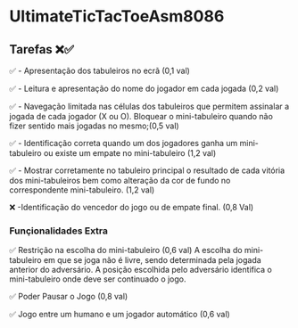 # UltimateTicTacToeAsm8086

## Tarefas ❌✅

✅ - Apresentação dos tabuleiros no ecrã (0,1 val)

✅ - Leitura e apresentação do nome do jogador em cada jogada (0,2 val)

✅  - Navegação limitada nas células dos tabuleiros que permitem
assinalar a jogada de cada jogador (X ou O). Bloquear o
mini-tabuleiro quando não fizer sentido mais jogadas no mesmo;(0,5 val)

✅ - Identificação correta quando um dos jogadores ganha um
mini-tabuleiro ou existe um empate no mini-tabuleiro (1,2 val)

✅ - Mostrar corretamente no tabuleiro principal o resultado de cada
vitória dos mini-tabuleiros bem como alteração da cor de fundo no
correspondente mini-tabuleiro. (1,2 val)

❌ -Identificação do vencedor do jogo ou de empate final. (0,8 Val)

### Funçionalidades Extra

✅ Restrição na escolha do mini-tabuleiro (0,6 val)
A escolha do mini-tabuleiro em que se joga não é livre, sendo determinada pela
jogada anterior do adversário. A posição escolhida pelo adversário identifica o
mini-tabuleiro onde deve ser continuado o jogo. 


✅ Poder Pausar o Jogo (0,8 val)

✅ Jogo entre um humano e um jogador automático  (0,6 val)
